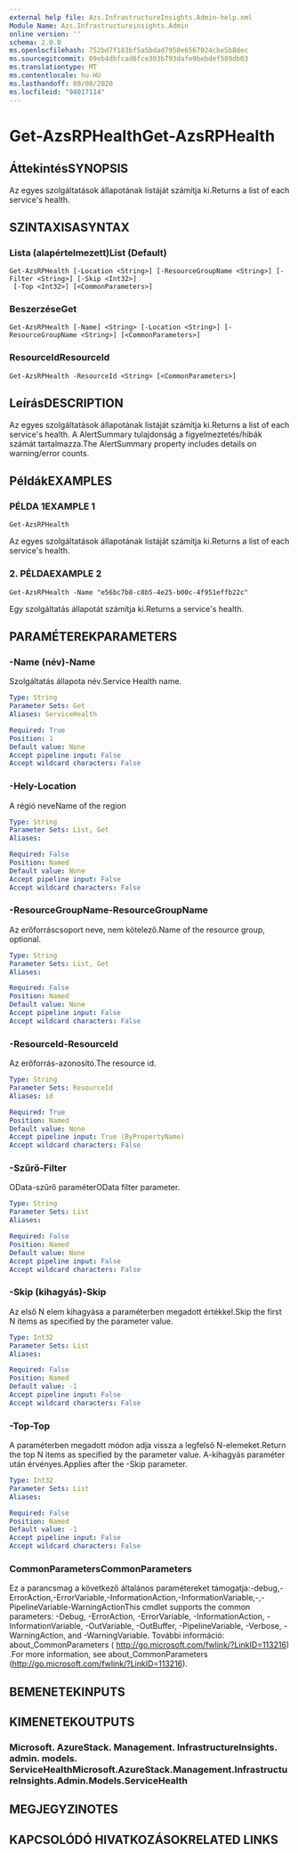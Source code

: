 ```yaml
---
external help file: Azs.InfrastructureInsights.Admin-help.xml
Module Name: Azs.Infrastructureinsights.Admin
online version: ''
schema: 2.0.0
ms.openlocfilehash: 752bd7f183bf5a5bdad7950e6567024cbe5b8dec
ms.sourcegitcommit: 09eb4dbfcad6fce303b793dafe9bebdef589db03
ms.translationtype: MT
ms.contentlocale: hu-HU
ms.lasthandoff: 08/08/2020
ms.locfileid: "94017114"
---
```

# <span data-ttu-id="eaa69-101">Get-AzsRPHealth</span><span class="sxs-lookup"><span data-stu-id="eaa69-101">Get-AzsRPHealth</span></span>

## <span data-ttu-id="eaa69-102">Áttekintés</span><span class="sxs-lookup"><span data-stu-id="eaa69-102">SYNOPSIS</span></span>
<span data-ttu-id="eaa69-103">Az egyes szolgáltatások állapotának listáját számítja ki.</span><span class="sxs-lookup"><span data-stu-id="eaa69-103">Returns a list of each service's health.</span></span>

## <span data-ttu-id="eaa69-104">SZINTAXISA</span><span class="sxs-lookup"><span data-stu-id="eaa69-104">SYNTAX</span></span>

### <span data-ttu-id="eaa69-105">Lista (alapértelmezett)</span><span class="sxs-lookup"><span data-stu-id="eaa69-105">List (Default)</span></span>
```
Get-AzsRPHealth [-Location <String>] [-ResourceGroupName <String>] [-Filter <String>] [-Skip <Int32>]
 [-Top <Int32>] [<CommonParameters>]
```

### <span data-ttu-id="eaa69-106">Beszerzése</span><span class="sxs-lookup"><span data-stu-id="eaa69-106">Get</span></span>
```
Get-AzsRPHealth [-Name] <String> [-Location <String>] [-ResourceGroupName <String>] [<CommonParameters>]
```

### <span data-ttu-id="eaa69-107">ResourceId</span><span class="sxs-lookup"><span data-stu-id="eaa69-107">ResourceId</span></span>
```
Get-AzsRPHealth -ResourceId <String> [<CommonParameters>]
```

## <span data-ttu-id="eaa69-108">Leírás</span><span class="sxs-lookup"><span data-stu-id="eaa69-108">DESCRIPTION</span></span>
<span data-ttu-id="eaa69-109">Az egyes szolgáltatások állapotának listáját számítja ki.</span><span class="sxs-lookup"><span data-stu-id="eaa69-109">Returns a list of each service's health.</span></span> <span data-ttu-id="eaa69-110">A AlertSummary tulajdonság a figyelmeztetés/hibák számát tartalmazza.</span><span class="sxs-lookup"><span data-stu-id="eaa69-110">The AlertSummary property includes details on warning/error counts.</span></span>

## <span data-ttu-id="eaa69-111">Példák</span><span class="sxs-lookup"><span data-stu-id="eaa69-111">EXAMPLES</span></span>

### <span data-ttu-id="eaa69-112">PÉLDA 1</span><span class="sxs-lookup"><span data-stu-id="eaa69-112">EXAMPLE 1</span></span>
```
Get-AzsRPHealth
```

<span data-ttu-id="eaa69-113">Az egyes szolgáltatások állapotának listáját számítja ki.</span><span class="sxs-lookup"><span data-stu-id="eaa69-113">Returns a list of each service's health.</span></span>

### <span data-ttu-id="eaa69-114">2. PÉLDA</span><span class="sxs-lookup"><span data-stu-id="eaa69-114">EXAMPLE 2</span></span>
```
Get-AzsRPHealth -Name "e56bc7b8-c8b5-4e25-b00c-4f951effb22c"
```

<span data-ttu-id="eaa69-115">Egy szolgáltatás állapotát számítja ki.</span><span class="sxs-lookup"><span data-stu-id="eaa69-115">Returns a service's health.</span></span>

## <span data-ttu-id="eaa69-116">PARAMÉTEREK</span><span class="sxs-lookup"><span data-stu-id="eaa69-116">PARAMETERS</span></span>

### <span data-ttu-id="eaa69-117">-Name (név)</span><span class="sxs-lookup"><span data-stu-id="eaa69-117">-Name</span></span>
<span data-ttu-id="eaa69-118">Szolgáltatás állapota név.</span><span class="sxs-lookup"><span data-stu-id="eaa69-118">Service Health name.</span></span>

```yaml
Type: String
Parameter Sets: Get
Aliases: ServiceHealth

Required: True
Position: 1
Default value: None
Accept pipeline input: False
Accept wildcard characters: False
```

### <span data-ttu-id="eaa69-119">-Hely</span><span class="sxs-lookup"><span data-stu-id="eaa69-119">-Location</span></span>
<span data-ttu-id="eaa69-120">A régió neve</span><span class="sxs-lookup"><span data-stu-id="eaa69-120">Name of the region</span></span>

```yaml
Type: String
Parameter Sets: List, Get
Aliases:

Required: False
Position: Named
Default value: None
Accept pipeline input: False
Accept wildcard characters: False
```

### <span data-ttu-id="eaa69-121">-ResourceGroupName</span><span class="sxs-lookup"><span data-stu-id="eaa69-121">-ResourceGroupName</span></span>
<span data-ttu-id="eaa69-122">Az erőforráscsoport neve, nem kötelező.</span><span class="sxs-lookup"><span data-stu-id="eaa69-122">Name of the resource group, optional.</span></span>

```yaml
Type: String
Parameter Sets: List, Get
Aliases:

Required: False
Position: Named
Default value: None
Accept pipeline input: False
Accept wildcard characters: False
```

### <span data-ttu-id="eaa69-123">-ResourceId</span><span class="sxs-lookup"><span data-stu-id="eaa69-123">-ResourceId</span></span>
<span data-ttu-id="eaa69-124">Az erőforrás-azonosító.</span><span class="sxs-lookup"><span data-stu-id="eaa69-124">The resource id.</span></span>

```yaml
Type: String
Parameter Sets: ResourceId
Aliases: id

Required: True
Position: Named
Default value: None
Accept pipeline input: True (ByPropertyName)
Accept wildcard characters: False
```

### <span data-ttu-id="eaa69-125">-Szűrő</span><span class="sxs-lookup"><span data-stu-id="eaa69-125">-Filter</span></span>
<span data-ttu-id="eaa69-126">OData-szűrő paraméter</span><span class="sxs-lookup"><span data-stu-id="eaa69-126">OData filter parameter.</span></span>

```yaml
Type: String
Parameter Sets: List
Aliases:

Required: False
Position: Named
Default value: None
Accept pipeline input: False
Accept wildcard characters: False
```

### <span data-ttu-id="eaa69-127">-Skip (kihagyás)</span><span class="sxs-lookup"><span data-stu-id="eaa69-127">-Skip</span></span>
<span data-ttu-id="eaa69-128">Az első N elem kihagyása a paraméterben megadott értékkel.</span><span class="sxs-lookup"><span data-stu-id="eaa69-128">Skip the first N items as specified by the parameter value.</span></span>

```yaml
Type: Int32
Parameter Sets: List
Aliases:

Required: False
Position: Named
Default value: -1
Accept pipeline input: False
Accept wildcard characters: False
```

### <span data-ttu-id="eaa69-129">-Top</span><span class="sxs-lookup"><span data-stu-id="eaa69-129">-Top</span></span>
<span data-ttu-id="eaa69-130">A paraméterben megadott módon adja vissza a legfelső N-elemeket.</span><span class="sxs-lookup"><span data-stu-id="eaa69-130">Return the top N items as specified by the parameter value.</span></span>
<span data-ttu-id="eaa69-131">A-kihagyás paraméter után érvényes.</span><span class="sxs-lookup"><span data-stu-id="eaa69-131">Applies after the -Skip parameter.</span></span>

```yaml
Type: Int32
Parameter Sets: List
Aliases:

Required: False
Position: Named
Default value: -1
Accept pipeline input: False
Accept wildcard characters: False
```

### <span data-ttu-id="eaa69-132">CommonParameters</span><span class="sxs-lookup"><span data-stu-id="eaa69-132">CommonParameters</span></span>
<span data-ttu-id="eaa69-133">Ez a parancsmag a következő általános paramétereket támogatja:-debug,-ErrorAction,-ErrorVariable,-InformationAction,-InformationVariable,-,-PipelineVariable-WarningAction</span><span class="sxs-lookup"><span data-stu-id="eaa69-133">This cmdlet supports the common parameters: -Debug, -ErrorAction, -ErrorVariable, -InformationAction, -InformationVariable, -OutVariable, -OutBuffer, -PipelineVariable, -Verbose, -WarningAction, and -WarningVariable.</span></span> <span data-ttu-id="eaa69-134">További információ: about_CommonParameters ( http://go.microsoft.com/fwlink/?LinkID=113216) .</span><span class="sxs-lookup"><span data-stu-id="eaa69-134">For more information, see about_CommonParameters (http://go.microsoft.com/fwlink/?LinkID=113216).</span></span>

## <span data-ttu-id="eaa69-135">BEMENETEK</span><span class="sxs-lookup"><span data-stu-id="eaa69-135">INPUTS</span></span>

## <span data-ttu-id="eaa69-136">KIMENETEK</span><span class="sxs-lookup"><span data-stu-id="eaa69-136">OUTPUTS</span></span>

### <span data-ttu-id="eaa69-137">Microsoft. AzureStack. Management. InfrastructureInsights. admin. models. ServiceHealth</span><span class="sxs-lookup"><span data-stu-id="eaa69-137">Microsoft.AzureStack.Management.InfrastructureInsights.Admin.Models.ServiceHealth</span></span>

## <span data-ttu-id="eaa69-138">MEGJEGYZI</span><span class="sxs-lookup"><span data-stu-id="eaa69-138">NOTES</span></span>

## <span data-ttu-id="eaa69-139">KAPCSOLÓDÓ HIVATKOZÁSOK</span><span class="sxs-lookup"><span data-stu-id="eaa69-139">RELATED LINKS</span></span>

